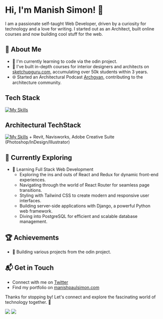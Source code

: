 # Hi, I'm Manish Simon! 👋

I am a passionate self-taught Web Developer, driven by a curiosity for technology and a love for writing. I started out as an Architect, built online courses and now building cool stuff for the web.

## 🚀 About Me

- 🔭 I'm currently learning to code via the odin project.
- 📝 I've built in-depth courses for interior designers and architects on [sketchupguru.com](https://sketchupguru.com), accumulating over 50k students within 3 years.
- 🌐 Started an Architectural Podcast [Archgyan](https://archgyan.com/), contributing to the architecture community.

## Tech Stack

[![My Skills](https://skillicons.dev/icons?i=js,html,css,wasm)](https://skillicons.dev)

## Architectural TechStack 

[![My Skills](https://skillicons.dev/icons?i=sketchup,autocad)](https://skillicons.dev) + Revit, Navisworks, Adobe Creative Suite (Photoshop/InDesign/Illustrator)

## 🌱 Currently Exploring

- 🚀 Learning Full Stack Web Development
  - Exploring the ins and outs of React and Redux for dynamic front-end experiences.
  - Navigating through the world of React Router for seamless page transitions.
  - Styling with Tailwind CSS to create modern and responsive user interfaces.
  - Building server-side applications with Django, a powerful Python web framework.
  - Diving into PostgreSQL for efficient and scalable database management.

## 🏆 Achievements

- 🌟 Building various projects from the odin project.

## 📬 Get in Touch

- Connect with me on [Twitter](https://twitter.com/manishpaulsimon)
- Find my portfolio on [manishpaulsimon.com](https://manishpaulsimon.com)

Thanks for stopping by! Let's connect and explore the fascinating world of technology together. 🚀

![](https://komarev.com/ghpvc/?username=manishpaulsimon&base=1000)
![](https://hit.yhype.me/github/profile?user_id=62095331)
